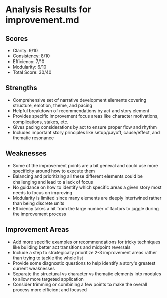 # Analysis Results for improvement.md

## Scores
- Clarity: 9/10
- Consistency: 8/10
- Efficiency: 7/10
- Modularity: 6/10
- Total Score: 30/40

## Strengths
- Comprehensive set of narrative development elements covering structure, emotion, theme, and pacing
- Helpful breakdown of recommendations by act and story element
- Provides specific improvement focus areas like character motivations, complications, stakes, etc.
- Gives pacing considerations by act to ensure proper flow and rhythm
- Includes important story principles like setup/payoff, cause/effect, and thematic resonance

## Weaknesses
- Some of the improvement points are a bit general and could use more specificity around how to execute them
- Balancing and prioritizing all these different elements could be challenging and lead to a lack of focus
- No guidance on how to identify which specific areas a given story most needs to focus on improving
- Modularity is limited since many elements are deeply intertwined rather than being discrete units
- Efficiency takes a hit from the large number of factors to juggle during the improvement process

## Improvement Areas
- Add more specific examples or recommendations for tricky techniques like building better act transitions and midpoint reversals
- Include a step to strategically prioritize 2-3 improvement areas rather than trying to tackle the whole list
- Provide some diagnostic questions to help identify a story's greatest current weaknesses
- Separate the structural vs character vs thematic elements into modules to allow more targeted application
- Consider trimming or combining a few points to make the overall process more efficient and focused
